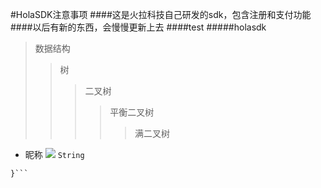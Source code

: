 #HolaSDK注意事项
####这是火拉科技自己研发的sdk，包含注册和支付功能
####以后有新的东西，会慢慢更新上去
####test
#####holasdk
>数据结构
>>树
>>>二叉树
>>>>平衡二叉树
>>>>>满二叉树
* 昵称
![](http://www.baidu.com/img/bdlogo.gif)
```String```
```public static void main(String[] args){
}```
